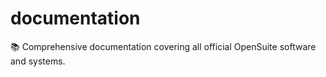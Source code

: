 # documentation
📚 Comprehensive documentation covering all official OpenSuite software and systems.
